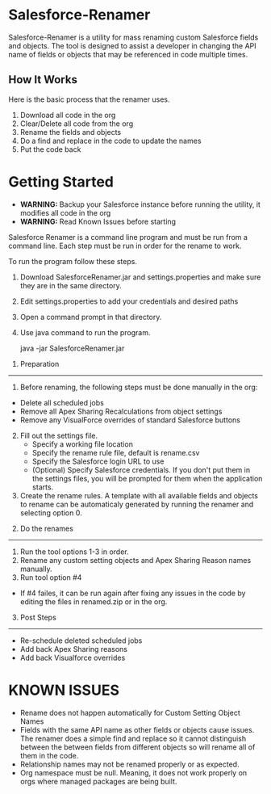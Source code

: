 Salesforce-Renamer
==================

Salesforce-Renamer is a utility for mass renaming custom Salesforce fields and objects.  The tool is designed to assist a developer in changing the API name of fields or objects that may be referenced in code multiple times.

How It Works
------------

Here is the basic process that the renamer uses.

1. Download all code in the org
2. Clear/Delete all code from the org
3. Rename the fields and objects
4. Do a find and replace in the code to update the names
5. Put the code back

Getting Started
===============

* **WARNING:** Backup your Salesforce instance before running the utility, it modifies all code in the org
* **WARNING:** Read Known Issues before starting

Salesforce Renamer is a command line program and must be run from a command line.  Each step must be run in order for the rename to work.

To run the program follow these steps.

1. Download SalesforceRenamer.jar and settings.properties and make sure they are in the same directory.
2. Edit settings.properties to add your credentials and desired paths
3. Open a command prompt in that directory.
4. Use java command to run the program.
    
    java -jar SalesforceRenamer.jar


1) Preparation
--------------

1. Before renaming, the following steps must be done manually in the org:
+ Delete all scheduled jobs
+ Remove all Apex Sharing Recalculations from object settings
+ Remove any VisualForce overrides of standard Salesforce buttons
2. Fill out the settings file.
	+ Specify a working file location
	+ Specify the rename rule file, default is rename.csv
	+ Specify the Salesforce login URL to use
	+ (Optional) Specify Salesforce credentials.  If you don't put them in the settings files, you will be prompted for them when the application starts.
3. Create the rename rules.  A template with all available fields and objects to rename can be automaticaly generated by running the renamer and selecting option 0.

2) Do the renames
---------------------------------

1. Run the tool options 1-3 in order.
2. Rename any custom setting objects and Apex Sharing Reason names manually.
3. Run tool option #4
 * If #4 failes, it can be run again after fixing any issues in the code by editing the files in renamed.zip or in the org.

3) Post Steps
-------------
+ Re-schedule deleted scheduled jobs
+ Add back Apex Sharing reasons
+ Add back Visualforce overrides


KNOWN ISSUES
============
+ Rename does not happen automatically for Custom Setting Object Names
+ Fields with the same API name as other fields or objects cause issues.  The renamer does a simple find and replace so it cannot distinguish between the between fields from different objects so will rename all of them in the code.
+ Relationship names may not be renamed properly or as expected.
+ Org namespace must be null.  Meaning, it does not work properly on orgs where managed packages are being built.  


